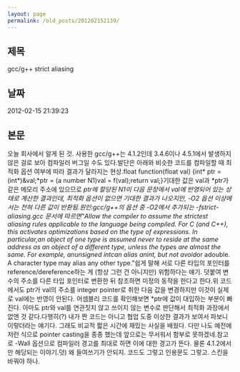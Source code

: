 ```yaml
---
layout: page
permalink: /old_posts/201202152139/
---
```


## 제목
gcc/g++ strict aliasing

## 날짜
2012-02-15 21:39:23

## 본문
오늘 회사에서 알게 된 것. 사용한 gcc/g++는 4.1.2인데 3.4.6이나 4.5.1에서 발생하지 않은 걸로 보아 컴파일러 버그일 수도 있다.발단은 아래와 비슷한 코드를 컴파일할 때 최적화 옵션 여부에 따라 결과가 달라지는 현상.float function(float val) {int* ptr = (int*)&val;*ptr = (a number N1)val = f(val);return val;}기대한 값은 val과 *ptr가 같은 메모리 주소에 있으므로 *ptr에 할당된 N1이 다음 문장에서 val에 반영되어 있는 상태로 계산한 결과인데, 최적화 옵션이 없으면 기대한 결과가 나오지만, -O2 옵션 이상에서는 전혀 다른 값이 반환됨.원인:gcc/g++의 옵션 중 -O2에서 추가되는 -fstrict-aliasing.gcc 문서에 따르면"Allow the compiler to assume the strictest aliasing rules applicable to the language being compiled. For C (and C++), this activates optimizations based on the type of expressions. In particular,an object of one type is assumed never to reside at the same address as an object of a different type, unless the types are almost the same. For example, anunsigned intcan alias anint, but not avoid*or adouble. A character type may alias any other type."쉽게 말해 서로 다른 타입의 포인터를 reference/dereference하는 게 (항상 그런 건 아니지만) 위험하다는 얘기. 덧붙여 변수의 주소를 다른 타입 포인터로 변환한 뒤 참조하면 미정의 동작을 한다고 한다.위 코드에서도 ptr가 val의 주소를 integer pointer로 취한 다음 값을 변경하지만 이것이 실제로 val에는 반영이 안된다. 어셈블리 코드를 확인해보면 *ptr에 값이 대입하는 부분이 빠진다. 아마도 ptr와 val를 연관짓지 않고 쓰이지 않는 변수로 판단해서 최적화 과정에서 없앤 것 같다.다행히(?) 내가 짠 코드는 아니고 협업 도중 이상한 결과가 보여서 파보니 이렇더라는 얘기다. 그래도 비교적 짧은 시간에 재밌는 사실을 배웠다. 다만 나도 예전에 저런 식으로 pointer casting을 종종 했는데 앞으로는 무서워서 함부로 못하겠네.참고로 -Wall 옵션으로 컴파일러 경고를 최대로 하면 이에 대한 경고가 뜬다. 물론 4.1.2에서만 해당되는 이야기.덧) 왜 들여쓰기가 안되지. 코드도 그렇고 인용문도 그렇고. 스킨을 바꿔야 하나.